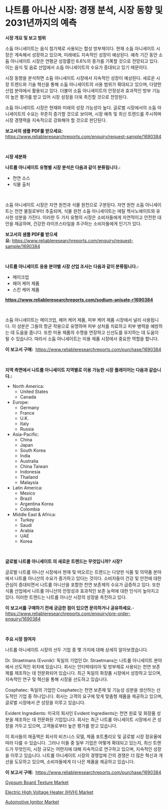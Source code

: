 <p><h1>나트륨 아니산 시장: 경쟁 분석, 시장 동향 및 2031년까지의 예측</h1></p><p><strong>시장 개요 및 보고 범위</strong></p>
<p><p>소듐 아니세이트는 음식 첨가제로 사용되는 합성 방부제이다. 현재 소듐 아니세이트 시장은 계속해서 성장하고 있으며, 미래에도 지속적인 성장이 예상된다. 예측 기간 동안 소듐 아니세이트 시장은 연평균 성장률인 6.6%의 증가를 기록할 것으로 전망되고 있다. 이는 음식 및 음료 산업에서 소듐 아니세이트의 수요가 증대되고 있기 때문이다.</p><p>시장 동향을 분석하면 소듐 아니세이트 시장에서 지속적인 성장이 예상된다. 새로운 시장 트렌드와 기술 혁신을 통해 소듐 아니세이트의 사용 범위가 확대되고 있으며, 다양한 산업 분야에서 활용되고 있다. 더불어 소듐 아니세이트의 안정성과 효과적인 방부 기능이 높은 평가를 받고 있어 시장 성장을 더욱 촉진할 것으로 전망된다.</p><p>소듐 아니세이트 시장은 현재와 미래의 성장 가능성이 높다. 글로벌 시장에서의 소듐 아니세이트의 수요는 꾸준히 증가할 것으로 보이며, 시장 예측 및 최신 트렌드를 주시하며 시장 경쟁력을 지속적으로 강화해야 할 것으로 판단된다.</p></p>
<p><strong>보고서의 샘플 PDF를 받으세요:</strong> <a href="https://www.reliableresearchreports.com/enquiry/request-sample/1690384">https://www.reliableresearchreports.com/enquiry/request-sample/1690384</a></p>
<p>&nbsp;</p>
<p><strong>시장 세분화</strong></p>
<p><strong>나트륨 아니세이트 유형별 시장 분석은 다음과 같이 분류됩니다.:</strong></p>
<p><ul><li>천연 소스</li><li>식물 출처</li></ul></p>
<p>&nbsp;</p>
<p><p>소듐 아니세이트 시장은 자연 원천과 식물 원천으로 구분된다. 자연 원천 소듐 아니세이트는 천연 물질로부터 추출되며, 식물 원천 소듐 아니세이트는 에틸 헥사노에이트와 유사한 성분을 가진다. 이러한 두 가지 유형의 시장은 소비자들에게 자연적이고 안전한 대안을 제공하며, 건강한 라이프스타일을 추구하는 소비자들에게 인기가 있다.</p></p>
<p><strong>보고서의 샘플 PDF를 받으세요:</strong>&nbsp;<a href="https://www.reliableresearchreports.com/enquiry/request-sample/1690384">https://www.reliableresearchreports.com/enquiry/request-sample/1690384</a></p>
<p>&nbsp;</p>
<p><strong> 나트륨 아니세이트 응용 분야별 시장 산업 조사는 다음과 같이 분류됩니다.:</strong></p>
<p><ul><li>메이크업</li><li>헤어 케어 제품</li><li>스킨 케어 제품</li></ul></p>
<p><strong><a href="https://www.reliableresearchreports.com/sodium-anisate-r1690384">https://www.reliableresearchreports.com/sodium-anisate-r1690384</a></strong></p>
<p>&nbsp;</p>
<p><p>소듐 아니세이트는 메이크업, 헤어 케어 제품, 피부 케어 제품 시장에서 널리 사용됩니다. 이 성분은 그들의 항균 작용으로 유명하며 피부 상처를 치료하고 피부 병력을 예방하는 데 도움을 줍니다. 또한 미용 제품의 수명을 연장하고 신선도를 유지하는 데 도움이 될 수 있습니다. 따라서 소듐 아니세이트는 미용 제품 시장에서 중요한 역할을 합니다.</p></p>
<p><strong>이 보고서 구매:</strong>&nbsp; <a href="https://www.reliableresearchreports.com/purchase/1690384">https://www.reliableresearchreports.com/purchase/1690384</a></p>
<p>&nbsp;</p>
<p><strong>지역 측면에서 나트륨 아니세이트 지역별로 이용 가능한 시장 플레이어는 다음과 같습니다.:</strong></p>
<p><ul>
    <li>
        North America:
        <ul>
            <li>United States</li>
            <li>Canada</li>
        </ul>
    </li>
    <li>
        Europe:
        <ul>
            <li>Germany</li>
            <li>France</li>
            <li>U.K.</li>
            <li>Italy</li>
            <li>Russia</li>
        </ul>
    </li>
    <li>
        Asia-Pacific:
        <ul>
            <li>China</li>
            <li>Japan</li>
            <li>South Korea</li>
            <li>India</li>
            <li>Australia</li>
            <li>China Taiwan</li>
            <li>Indonesia</li>
            <li>Thailand</li>
            <li>Malaysia</li>
        </ul>
    </li>
    <li>
        Latin America:
        <ul>
            <li>Mexico</li>
            <li>Brazil</li>
            <li>Argentina Korea</li>
            <li>Colombia</li>
        </ul>
    </li>
    <li>
        Middle East & Africa:
        <ul>
            <li>Turkey</li>
            <li>Saudi</li>
            <li>Arabia</li>
            <li>UAE</li>
            <li>Korea</li>
        </ul>
    </li>
    </ul></p>
<p>&nbsp;</p>
<p><strong>글로벌 나트륨 아니세이트 의 새로운 트렌드는 무엇입니까? 시장?</strong></p>
<p><p>글로벌 나트륨 아니산 시장에서 현재 및 떠오르는 트렌드는 다양한 식품 및 의약품 분야에서 나트륨 아니산의 수요가 증가하고 있다는 것이다. 소비자들이 건강 및 안전에 대한 관심이 증대되면서 나트륨 아니산을 포함한 천연 보존제의 수요가 급증하고 있다. 또한 식품 산업에서 나트륨 아니산의 안정성과 효과적인 보존 능력에 대한 인식이 높아지고 있다. 이러한 트렌드는 나트륨 아니산 시장의 성장을 촉진하고 있다.</p></p>
<p><strong>이 보고서를 구매하기 전에 궁금한 점이 있으면 문의하거나 공유하세요.</strong>- <a href="https://www.reliableresearchreports.com/enquiry/pre-order-enquiry/1690384">https://www.reliableresearchreports.com/enquiry/pre-order-enquiry/1690384</a></p>
<p>&nbsp;</p>
<p><strong>주요 시장 참여자</strong></p>
<p><p>나트륨 아니세이트 시장의 선두 기업 중 몇 가지에 대해 상세히 알아보겠습니다. </p><p>Dr. Straetmans (Evonik): 독일의 기업인 Dr. Straetmans는 나트륨 아니세이트 분야에서 선도적인 위치에 있습니다. 회사는 안티박테리아 및 방부제로 사용되는 천연 보존제를 제조하는 데 전문화되어 있습니다. 최근 독일의 화장품 시장에서 성장하고 있으며, 지속적인 연구 및 혁신을 통해 시장을 선도하고 있습니다.</p><p>Cosphatec: 독일의 기업인 Cosphatec는 천연 보존제 및 기능성 성분을 생산하는 선도적인 기업 중 하나입니다. 회사는 고객의 요구에 맞게 맞춤형 제품을 제공하고 있으며, 글로벌 시장에서 큰 성장을 이루고 있습니다.</p><p>Evident Ingredients: 미국의 회사인 Evident Ingredients는 천연 원료 및 화장품 성분을 제조하는 데 전문화된 기업입니다. 회사는 최근 나트륨 아니세이트 시장에서 큰 성장을 거두고 있으며, 고객들로부터 높은 평가를 받고 있습니다.</p><p>이 회사들의 매출액은 회사의 비즈니스 모델, 제품 포트폴리오 및 글로벌 시장 점유율에 따라 다를 수 있습니다. 그러나 이들 중 일부 기업은 어떻게 확대되고 있는지, 최신 트렌드가 무엇인지, 시장 규모는 어떤지에 대해 지속적으로 연구하고 있으며, 지속적인 성장을 이루고 있습니다. 나트륨 아니세이트 시장의 경쟁업체 간의 경쟁은 더 많은 혁신과 개선을 도모하고 있으며, 소비자들에게 더 나은 제품을 제공하고 있습니다.</p></p>
<p><strong>이 보고서 구매:</strong>&nbsp;&nbsp;<a href="https://www.reliableresearchreports.com/purchase/1690384">https://www.reliableresearchreports.com/purchase/1690384</a></p>
<p><p><a href="https://spotless-saver-8fd.notion.site/Gypsum-Board-Texture-Market-Size-2024-2031-Global-Industrial-Analysis-Key-Geographical-Regions-M-7769ea2e1f214717b6fc99baedc1e544">Gypsum Board Texture Market</a></p><p><a href="https://issuu.com/reportprime-2/docs/electric-high-voltage-heater-hvh-market-size-2030.">Electric High Voltage Heater (HVH) Market</a></p><p><a href="https://issuu.com/reportprime-2/docs/automotive-ignitor-market-size-2030.pptx">Automotive Ignitor Market</a></p></p>